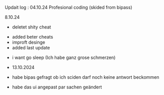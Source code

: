 Updait log :
04.10.24 
Profesional coding (skided from bipass)

8.10.24
- deletet shity cheat
+ added beter cheats
+ improft desinge 
+ added last update 
- i want go sleep (Ich habe ganz grose schmerzen)

- 13.10.2024
- habe bipas gefragt ob ich sciden darf noch keine antwort beckommen

- habe das ui angepast par sachen geändert
